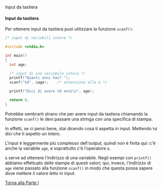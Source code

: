 Input da tastiera


#### Input da tastiera

Per ottenere input da tastiera puoi utilizzare la funzione `scanf()`:

```c
/* input di variabili intere */

#include <stdio.h>

int main()
{
  int age;

  /* input di una variabile intera */
  printf("Quanti anni hai? ");
  scanf("%d", &age);    /* attenzione alla & */

  printf("Dici di avere %d anni\n", age);

  return 0;
}
```

Potrebbe sembrarti strano che per avere input da tastiera
chiamando la funzione `scanf()` le devi passare una stringa
con una specifica di stampa.

In effetti, se ci pensi bene, stai dicendo cosa ti aspetta in input.
Mettendo `%d` dici che ti aspetto un intero.

L'input è leggermente più complesso dell'output, quindi non è finita qui:
c'è anche la variabile `age`, e soprattutto c'è l'operatore `&`.

`&` serve ad ottenere l'indirizzo di una variabile.
Negli esempi con `printf()` abbiamo effettuato delle stampe di questi valori;
qui, invece, l'indirizzo di `age` viene passato alla funzione `scanf()` in modo
che questa possa sapere dove mettere il valore letto in input.

<a href="/activities/1">Torna alla Parte I</a>
